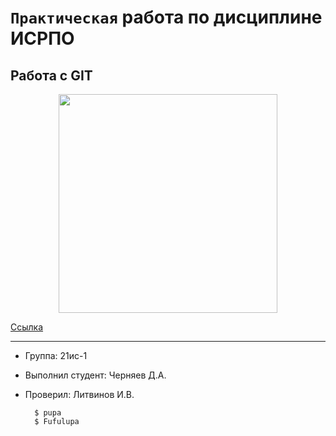 # ``Практическая`` работа по дисциплине ИСРПО

## Работа с GIT

<p align="center"><img src="https://upload.wikimedia.org/wikipedia/commons/thumb/a/a5/Newfoundland_dog_Smoky.jpg/267px-Newfoundland_dog_Smoky.jpg" width="350"></p>

<p><a href="https://github.com/JeickobI/practica1">Ссылка</a></p>

-----

* Группа: 21ис-1
* Выполнил студент: Черняев Д.А.
* Проверил: Литвинов И.В.

        $ pupa
        $ Fufulupa
